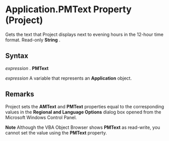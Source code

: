 
# Application.PMText Property (Project)

Gets the text that Project displays next to evening hours in the 12-hour time format. Read-only  **String** .


## Syntax

 _expression_ . **PMText**

 _expression_ A variable that represents an **Application** object.


## Remarks

Project sets the  **AMText** and **PMText** properties equal to the corresponding values in the **Regional and Language Options** dialog box opened from the Microsoft Windows Control Panel.


 **Note**  Although the VBA Object Browser shows  **PMText** as read-write, you cannot set the value using the **PMText** property.

